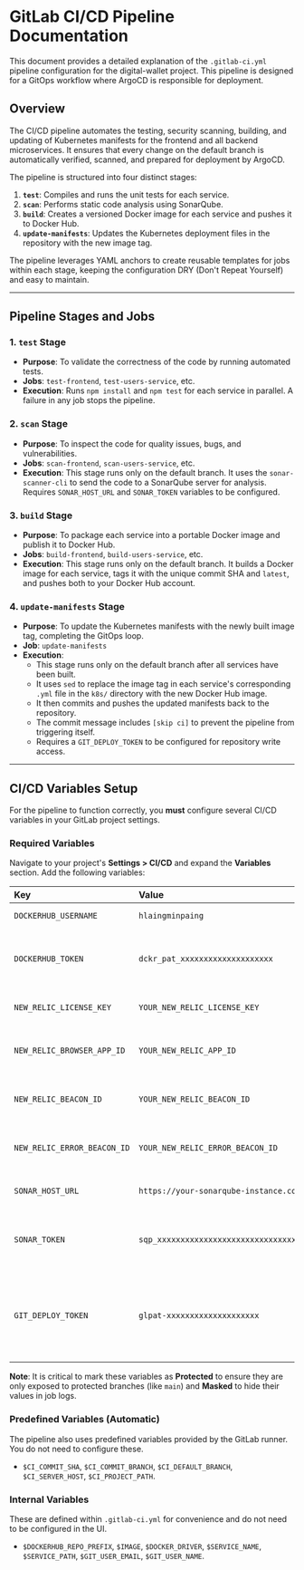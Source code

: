 # GitLab CI/CD Pipeline Documentation

This document provides a detailed explanation of the `.gitlab-ci.yml` pipeline configuration for the digital-wallet project. This pipeline is designed for a GitOps workflow where ArgoCD is responsible for deployment.

## Overview

The CI/CD pipeline automates the testing, security scanning, building, and updating of Kubernetes manifests for the frontend and all backend microservices. It ensures that every change on the default branch is automatically verified, scanned, and prepared for deployment by ArgoCD.

The pipeline is structured into four distinct stages:

1.  **`test`**: Compiles and runs the unit tests for each service.
2.  **`scan`**: Performs static code analysis using SonarQube.
3.  **`build`**: Creates a versioned Docker image for each service and pushes it to Docker Hub.
4.  **`update-manifests`**: Updates the Kubernetes deployment files in the repository with the new image tag.

The pipeline leverages YAML anchors to create reusable templates for jobs within each stage, keeping the configuration DRY (Don't Repeat Yourself) and easy to maintain.

---

## Pipeline Stages and Jobs

### 1. `test` Stage
-   **Purpose**: To validate the correctness of the code by running automated tests.
-   **Jobs**: `test-frontend`, `test-users-service`, etc.
-   **Execution**: Runs `npm install` and `npm test` for each service in parallel. A failure in any job stops the pipeline.

### 2. `scan` Stage
-   **Purpose**: To inspect the code for quality issues, bugs, and vulnerabilities.
-   **Jobs**: `scan-frontend`, `scan-users-service`, etc.
-   **Execution**: This stage runs only on the default branch. It uses the `sonar-scanner-cli` to send the code to a SonarQube server for analysis. Requires `SONAR_HOST_URL` and `SONAR_TOKEN` variables to be configured.

### 3. `build` Stage
-   **Purpose**: To package each service into a portable Docker image and publish it to Docker Hub.
-   **Jobs**: `build-frontend`, `build-users-service`, etc.
-   **Execution**: This stage runs only on the default branch. It builds a Docker image for each service, tags it with the unique commit SHA and `latest`, and pushes both to your Docker Hub account.

### 4. `update-manifests` Stage
-   **Purpose**: To update the Kubernetes manifests with the newly built image tag, completing the GitOps loop.
-   **Job**: `update-manifests`
-   **Execution**:
    -   This stage runs only on the default branch after all services have been built.
    -   It uses `sed` to replace the image tag in each service's corresponding `.yml` file in the `k8s/` directory with the new Docker Hub image.
    -   It then commits and pushes the updated manifests back to the repository.
    -   The commit message includes `[skip ci]` to prevent the pipeline from triggering itself.
    -   Requires a `GIT_DEPLOY_TOKEN` to be configured for repository write access.

---

## CI/CD Variables Setup

For the pipeline to function correctly, you **must** configure several CI/CD variables in your GitLab project settings.

### Required Variables

Navigate to your project's **Settings > CI/CD** and expand the **Variables** section. Add the following variables:

| Key | Value | Type | Protected | Masked | Description |
| :--- | :--- | :--- | :--- | :--- | :--- |
| `DOCKERHUB_USERNAME` | `hlaingminpaing` | Variable | Yes | No | Your Docker Hub username. |
| `DOCKERHUB_TOKEN` | `dckr_pat_xxxxxxxxxxxxxxxxxxxx` | Variable | Yes | Yes | A Docker Hub Access Token with Read & Write permissions. |
| `NEW_RELIC_LICENSE_KEY` | `YOUR_NEW_RELIC_LICENSE_KEY` | Variable | Yes | Yes | Your New Relic Browser license key. |
| `NEW_RELIC_BROWSER_APP_ID` | `YOUR_NEW_RELIC_APP_ID` | Variable | Yes | No | The application ID for your New Relic browser app. |
| `NEW_RELIC_BEACON_ID` | `YOUR_NEW_RELIC_BEACON_ID` | Variable | Yes | No | The beacon ID for your New Relic browser app. |
| `NEW_RELIC_ERROR_BEACON_ID` | `YOUR_NEW_RELIC_ERROR_BEACON_ID` | Variable | Yes | No | The error beacon ID for your New Relic browser app. |
| `SONAR_HOST_URL` | `https://your-sonarqube-instance.com` | Variable | Yes | No | The URL of your SonarQube server. |
| `SONAR_TOKEN` | `sqp_xxxxxxxxxxxxxxxxxxxxxxxxxxxxxxxx` | Variable | Yes | Yes | A SonarQube token with "Execute Analysis" permission. |
| `GIT_DEPLOY_TOKEN`| `glpat-xxxxxxxxxxxxxxxxxxxx` | Variable | Yes | Yes | A **GitLab Project Access Token** with `write_repository` scope. Create one under **Settings > Access Tokens**. |

**Note**: It is critical to mark these variables as **Protected** to ensure they are only exposed to protected branches (like `main`) and **Masked** to hide their values in job logs.

### Predefined Variables (Automatic)

The pipeline also uses predefined variables provided by the GitLab runner. You do not need to configure these.

-   `$CI_COMMIT_SHA`, `$CI_COMMIT_BRANCH`, `$CI_DEFAULT_BRANCH`, `$CI_SERVER_HOST`, `$CI_PROJECT_PATH`.

### Internal Variables

These are defined within `.gitlab-ci.yml` for convenience and do not need to be configured in the UI.

-   `$DOCKERHUB_REPO_PREFIX`, `$IMAGE`, `$DOCKER_DRIVER`, `$SERVICE_NAME`, `$SERVICE_PATH`, `$GIT_USER_EMAIL`, `$GIT_USER_NAME`.

